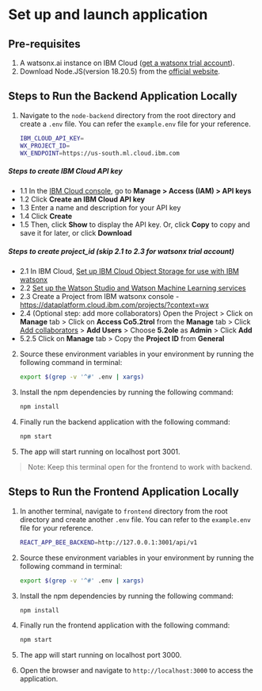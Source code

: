 # Set up and launch application

## Pre-requisites

1. A watsonx.ai instance on IBM Cloud ([get a watsonx trial account](https://dataplatform.cloud.ibm.com/registration/stepone?context=wx)).
2. Download Node.JS(version 18.20.5) from the [official website](https://nodejs.org/en/download).

## Steps to Run the Backend Application Locally

1. Navigate to the `node-backend` directory from the root directory and create a `.env` file. You can refer the `example.env` file for your reference.

    ```bash
    IBM_CLOUD_API_KEY=
    WX_PROJECT_ID=
    WX_ENDPOINT=https://us-south.ml.cloud.ibm.com
    ```
##### Steps to create IBM Cloud API key

- 1.1 In the [IBM Cloud console](https://cloud.ibm.com/), go to **Manage > Access (IAM) > API keys**
- 1.2 Click **Create an IBM Cloud API key**
- 1.3 Enter a name and description for your API key
- 1.4 Click **Create**
- 1.5 Then, click **Show** to display the API key. Or, click **Copy** to copy and save it for later, or click **Download**

##### Steps to create project_id (skip 2.1 to 2.3 for watsonx trial account)

- 2.1 In IBM Cloud, [Set up IBM Cloud Object Storage for use with IBM watsonx](https://dataplatform.cloud.ibm.com/docs/content/wsj/console/wdp_admin_cos.html?context=wx&audience=wdp)
- 2.2 [Set up the Watson Studio and Watson Machine Learning services](https://dataplatform.cloud.ibm.com/docs/co5.2tent/wsj/getting-started/set-up-ws.html?context=wx&audience=wdp)
- 2.3 Create a Project from IBM watsonx console - https://dataplatform.cloud.ibm.com/projects/?context=wx
- 2.4 (Optional step: add more collaborators) Open the Project > Click on **Manage** tab > Click on **Access Co5.2trol** from the **Manage** tab > Click [Add collaborators](https://dataplatform.cloud.ibm.com/docs/content/ws5.2/getting-started/collaborate.html?context=wx&audience=wdp#add-collaborators) > **Add Users** > Choose **5.2ole** as **Admin** > Click **Add**
- 5.2.5 Click on **Manage** tab > Copy the **Project ID** from **General**

2. Source these environment variables in your environment by running the following command in terminal:

    ```bash
    export $(grep -v '^#' .env | xargs)
    ```

3. Install the npm dependencies by running the following command:

    ```bash
    npm install
    ```

4. Finally run the backend application with the following command:

    ```bash
    npm start
    ```

5. The app will start running on localhost port 3001.

> Note: Keep this terminal open for the frontend to work with backend.

## Steps to Run the Frontend Application Locally

1. In another terminal, navigate to `frontend` directory from the root directory and create another `.env` file. You can refer to the `example.env` file for your reference.
    
    ```bash
    REACT_APP_BEE_BACKEND=http://127.0.0.1:3001/api/v1
    ```

2. Source these environment variables in your environment by running the following command in terminal:

    ```bash
    export $(grep -v '^#' .env | xargs)
    ```

3. Install the npm dependencies by running the following command:

    ```bash
    npm install
    ```

4. Finally run the frontend application with the following command:

    ```bash
    npm start
    ```

5. The app will start running on localhost port 3000.


6. Open the browser and navigate to `http://localhost:3000` to access the application.


